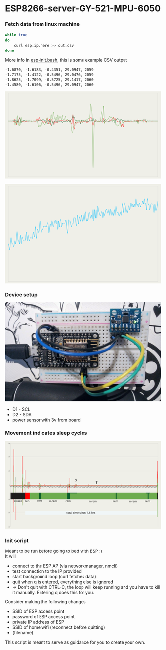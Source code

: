 # ESP8266-server-GY-521-MPU-6050
### Fetch data from linux machine
```bash
while true
do
    curl esp.ip.here >> out.csv
done
```
More info in [esp-init.bash](#init-script), this is some example CSV output
```console
-1.6870, -1.6183, -0.4351, 29.0947, 2059
-1.7175, -1.4122, -0.5496, 29.0476, 2059
-1.8625, -1.7099, -0.5725, 29.1417, 2060
-1.4580, -1.6106, -0.5496, 29.0947, 2060
```

![Alt text](./sample1.svg)

![Alt text](./temp-sample1.svg)

### Device setup
 
![Alt text](./esp-with-sensor.jpg)
 - D1 - SCL
 - D2 - SDA
 - power sensor with 3v from board

### Movement indicates sleep cycles
![Alt text](./sleep-activity1.svg)

### Init script
Meant to be run before going to bed with ESP :)  
It will  
 - connect to the ESP AP (via networkmanager, nmcli)
 - test connection to the IP provided
 - start background loop (curl fetches data)
 - quit when q is entered, everything else is ignored
 - => Don't quit with CTRL-C, the loop will keep running and you have to kill it manually. Entering q does this for you.
 
Consider making the following changes
 - SSID of ESP access point
 - password of ESP access point
 - private IP address of ESP
 - SSID of home wifi (reconnect before quitting)
 - (filename)
   
This script is meant to serve as guidance for you to create your own.
